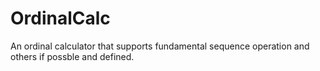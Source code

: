 # OrdinalCalc
An ordinal calculator that supports fundamental sequence operation and others if possble and defined.
